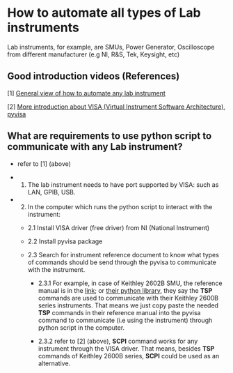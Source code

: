 # How to automate all types of Lab instruments 

Lab instruments, for example, are SMUs, Power Generator, Oscilloscope from different manufacturer (e.g NI, R&S, Tek, Keysight, etc)

## Good introduction videos (References)

[1] [General view of how to automate any lab instrument](https://youtu.be/XhUGKqORBGM?si=BX07TIo6VFKKHIwB)

[2] [More introduction about VISA (Virtual Instrument Software Architecture), pyvisa](https://www.youtube.com/watch?v=1HQxnz3P9P4)

## What are requirements to use python script to communicate with any Lab instrument?

- refer to [1] (above)

- 1. The lab instrument needs to have port supported by VISA: such as LAN, GPIB, USB.

- 2. In the computer which runs the python script to interact with the instrument: 

  - 2.1 Install VISA driver (free driver) from NI (National Instrument)

  - 2.2 Install pyvisa package

  - 2.3 Search for instrument reference document to know what types of commands should be send through the pyvisa to communicate with the instrument.

    - 2.3.1 For example, in case of Keithley 2602B SMU, the reference manual is in the [link](https://www.tek.com/en/keithley-source-measure-units/smu-2600b-series-sourcemeter-manual-8); or [their python library](https://pypi.org/project/keithley2600/), they say the **TSP** commands are used to communicate with their Keithley 2600B series instruments. That means we just copy paste the needed **TSP** commands in their reference manual into the pyvisa command to communicate (i.e using the instrument) through python script in the computer.

    - 2.3.2 refer to [2] (above), **SCPI** command works for any instrument through the VISA driver. That means, besides **TSP** commands of Keithley 2600B series, **SCPI** could be used as an alternative. 